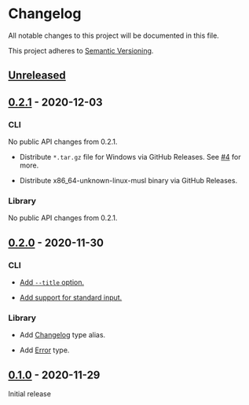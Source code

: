 # Changelog

All notable changes to this project will be documented in this file.

This project adheres to [Semantic Versioning](https://semver.org).

## [Unreleased]

## [0.2.1] - 2020-12-03

### CLI

No public API changes from 0.2.1.

* Distribute `*.tar.gz` file for Windows via GitHub Releases. See [#4](https://github.com/taiki-e/parse-changelog/pull/4) for more.

* Distribute x86_64-unknown-linux-musl binary via GitHub Releases.

### Library

No public API changes from 0.2.1.

## [0.2.0] - 2020-11-30

### CLI

* [Add `--title` option.](https://github.com/taiki-e/parse-changelog/pull/1)

* [Add support for standard input.](https://github.com/taiki-e/parse-changelog/pull/1)

### Library

* Add [Changelog](https://docs.rs/parse-changelog/0.2/parse_changelog/type.Changelog.html) type alias.

* Add [Error](https://docs.rs/parse-changelog/0.2/parse_changelog/enum.Error.html) type.

## [0.1.0] - 2020-11-29

Initial release

[Unreleased]: https://github.com/taiki-e/parse-changelog/compare/v0.2.1...HEAD
[0.2.1]: https://github.com/taiki-e/parse-changelog/compare/v0.2.0...v0.2.1
[0.2.0]: https://github.com/taiki-e/parse-changelog/compare/v0.1.0...v0.2.0
[0.1.0]: https://github.com/taiki-e/parse-changelog/releases/tag/v0.1.0
